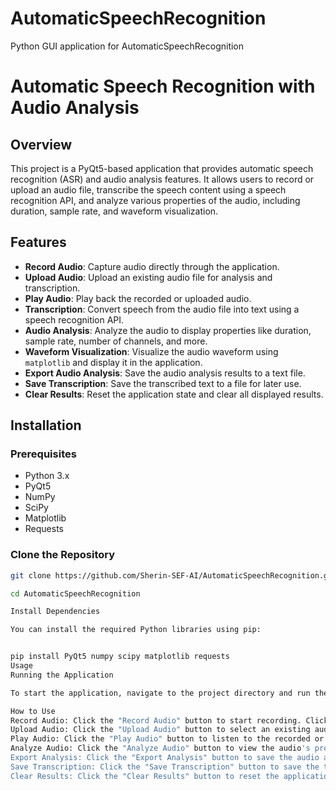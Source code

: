 # AutomaticSpeechRecognition
Python GUI application for AutomaticSpeechRecognition




# Automatic Speech Recognition with Audio Analysis

## Overview

This project is a PyQt5-based application that provides automatic speech recognition (ASR) and audio analysis features. It allows users to record or upload an audio file, transcribe the speech content using a speech recognition API, and analyze various properties of the audio, including duration, sample rate, and waveform visualization.

## Features

- **Record Audio**: Capture audio directly through the application.
- **Upload Audio**: Upload an existing audio file for analysis and transcription.
- **Play Audio**: Play back the recorded or uploaded audio.
- **Transcription**: Convert speech from the audio file into text using a speech recognition API.
- **Audio Analysis**: Analyze the audio to display properties like duration, sample rate, number of channels, and more.
- **Waveform Visualization**: Visualize the audio waveform using `matplotlib` and display it in the application.
- **Export Audio Analysis**: Save the audio analysis results to a text file.
- **Save Transcription**: Save the transcribed text to a file for later use.
- **Clear Results**: Reset the application state and clear all displayed results.

## Installation

### Prerequisites

- Python 3.x
- PyQt5
- NumPy
- SciPy
- Matplotlib
- Requests

### Clone the Repository

```bash
git clone https://github.com/Sherin-SEF-AI/AutomaticSpeechRecognition.git

cd AutomaticSpeechRecognition

Install Dependencies

You can install the required Python libraries using pip:


pip install PyQt5 numpy scipy matplotlib requests
Usage
Running the Application

To start the application, navigate to the project directory and run the following command:

How to Use
Record Audio: Click the "Record Audio" button to start recording. Click again to stop recording.
Upload Audio: Click the "Upload Audio" button to select an existing audio file for analysis.
Play Audio: Click the "Play Audio" button to listen to the recorded or uploaded audio.
Analyze Audio: Click the "Analyze Audio" button to view the audio's properties and visualize the waveform.
Export Analysis: Click the "Export Analysis" button to save the audio analysis results to a text file.
Save Transcription: Click the "Save Transcription" button to save the transcribed text to a file.
Clear Results: Click the "Clear Results" button to reset the application and clear all data.
